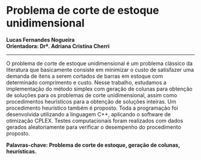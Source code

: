 # Problema de corte de estoque unidimensional
**Lucas Fernandes Nogueira**  
**Orientadora: Drª. Adriana Cristina Cherri**
***
O problema de corte de estoque unidimensional é um problema clássico da literatura que basicamente consiste em minimizar o custo de satisfazer uma demanda de itens a serem cortados de barras em estoque com determinado comprimento e custo. Nesse trabalho, estudamos a implementação do método simplex com geração de colunas para obtenção de soluções para os problemas de corte unidimensional, assim como procedimentos heurísticos para a obtenção de soluções inteiras. Um procedimento heurístico também é proposto. Toda a programação foi desenvolvida utilizando a linguagem C++, aplicando o software de otimização CPLEX. Testes computacionais foram realizados com dados gerados aleatoriamente para verificar o desempenho do procedimento proposto.  

**Palavras-chave: Problema de corte de estoque, geração de colunas, heurísticas.**